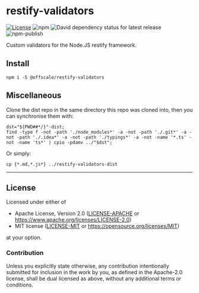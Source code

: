 restify-validators
==================
[![License](https://img.shields.io/badge/license-Apache--2.0%20OR%20MIT-blue.svg)](https://opensource.org/licenses/Apache-2.0)
![npm](https://img.shields.io/npm/v/@offscale/restify-validators)
![David dependency status for latest release](https://david-dm.org/SamuelMarks/restify-validators.svg)
![npm-publish](https://github.com/SamuelMarks/restify-validators/workflows/npm-publish/badge.svg)

Custom validators for the Node.JS restify framework.

## Install

    npm i -S @offscale/restify-validators

## Miscellaneous

Clone the dist repo in the same directory this repo was cloned into, then you can synchronise them with:

    dst="${PWD##*/}"-dist;
    find -type f -not -path './node_modules*' -a -not -path './.git*' -a -not -path './.idea*' -a -not -path './typings*' -a -not -name '*.ts' -not -name 'ts*' | cpio -pdamv ../"$dst";

Or simply:

    cp {*.md,*.js*} ../restify-validators-dist

---

## License

Licensed under either of

- Apache License, Version 2.0 ([LICENSE-APACHE](LICENSE-APACHE) or <https://www.apache.org/licenses/LICENSE-2.0>)
- MIT license ([LICENSE-MIT](LICENSE-MIT) or <https://opensource.org/licenses/MIT>)

at your option.

### Contribution

Unless you explicitly state otherwise, any contribution intentionally submitted
for inclusion in the work by you, as defined in the Apache-2.0 license, shall be
dual licensed as above, without any additional terms or conditions.
